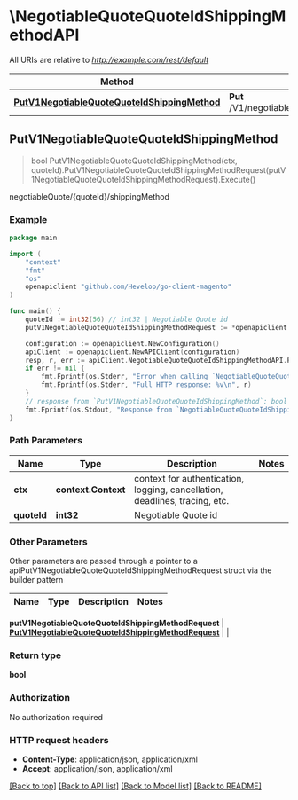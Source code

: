 # \NegotiableQuoteQuoteIdShippingMethodAPI

All URIs are relative to *http://example.com/rest/default*

Method | HTTP request | Description
------------- | ------------- | -------------
[**PutV1NegotiableQuoteQuoteIdShippingMethod**](NegotiableQuoteQuoteIdShippingMethodAPI.md#PutV1NegotiableQuoteQuoteIdShippingMethod) | **Put** /V1/negotiableQuote/{quoteId}/shippingMethod | negotiableQuote/{quoteId}/shippingMethod



## PutV1NegotiableQuoteQuoteIdShippingMethod

> bool PutV1NegotiableQuoteQuoteIdShippingMethod(ctx, quoteId).PutV1NegotiableQuoteQuoteIdShippingMethodRequest(putV1NegotiableQuoteQuoteIdShippingMethodRequest).Execute()

negotiableQuote/{quoteId}/shippingMethod



### Example

```go
package main

import (
	"context"
	"fmt"
	"os"
	openapiclient "github.com/Hevelop/go-client-magento"
)

func main() {
	quoteId := int32(56) // int32 | Negotiable Quote id
	putV1NegotiableQuoteQuoteIdShippingMethodRequest := *openapiclient.NewPutV1NegotiableQuoteQuoteIdShippingMethodRequest("ShippingMethod_example") // PutV1NegotiableQuoteQuoteIdShippingMethodRequest |  (optional)

	configuration := openapiclient.NewConfiguration()
	apiClient := openapiclient.NewAPIClient(configuration)
	resp, r, err := apiClient.NegotiableQuoteQuoteIdShippingMethodAPI.PutV1NegotiableQuoteQuoteIdShippingMethod(context.Background(), quoteId).PutV1NegotiableQuoteQuoteIdShippingMethodRequest(putV1NegotiableQuoteQuoteIdShippingMethodRequest).Execute()
	if err != nil {
		fmt.Fprintf(os.Stderr, "Error when calling `NegotiableQuoteQuoteIdShippingMethodAPI.PutV1NegotiableQuoteQuoteIdShippingMethod``: %v\n", err)
		fmt.Fprintf(os.Stderr, "Full HTTP response: %v\n", r)
	}
	// response from `PutV1NegotiableQuoteQuoteIdShippingMethod`: bool
	fmt.Fprintf(os.Stdout, "Response from `NegotiableQuoteQuoteIdShippingMethodAPI.PutV1NegotiableQuoteQuoteIdShippingMethod`: %v\n", resp)
}
```

### Path Parameters


Name | Type | Description  | Notes
------------- | ------------- | ------------- | -------------
**ctx** | **context.Context** | context for authentication, logging, cancellation, deadlines, tracing, etc.
**quoteId** | **int32** | Negotiable Quote id | 

### Other Parameters

Other parameters are passed through a pointer to a apiPutV1NegotiableQuoteQuoteIdShippingMethodRequest struct via the builder pattern


Name | Type | Description  | Notes
------------- | ------------- | ------------- | -------------

 **putV1NegotiableQuoteQuoteIdShippingMethodRequest** | [**PutV1NegotiableQuoteQuoteIdShippingMethodRequest**](PutV1NegotiableQuoteQuoteIdShippingMethodRequest.md) |  | 

### Return type

**bool**

### Authorization

No authorization required

### HTTP request headers

- **Content-Type**: application/json, application/xml
- **Accept**: application/json, application/xml

[[Back to top]](#) [[Back to API list]](../README.md#documentation-for-api-endpoints)
[[Back to Model list]](../README.md#documentation-for-models)
[[Back to README]](../README.md)

